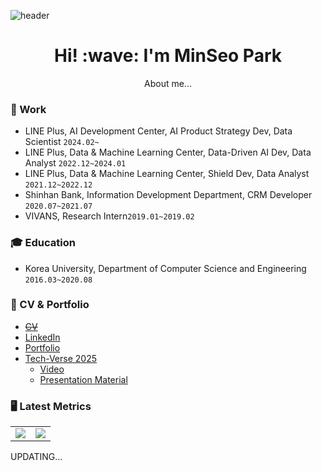![header](https://capsule-render.vercel.app/api?type=rect&color=gradient&customColorList=0,2,2,5,30&height=90&section=header&text=Thanks␣for␣visiting!&fontSize=45&animation=blinking)  

<h1 align='center'> Hi! :wave: I'm MinSeo Park</h1>
<p align='center'>
About me...
</p>

### 💼  Work
- LINE Plus, AI Development Center, AI Product Strategy Dev, Data Scientist ```2024.02~```
- LINE Plus, Data & Machine Learning Center, Data-Driven AI Dev, Data Analyst ```2022.12~2024.01```
- LINE Plus, Data & Machine Learning Center, Shield Dev, Data Analyst ```2021.12~2022.12```
- Shinhan Bank, Information Development Department, CRM Developer ```2020.07~2021.07```
- VIVANS, Research Intern```2019.01~2019.02```
### 🎓 Education  
- Korea University, Department of Computer Science and Engineering ```2016.03~2020.08```
### 🎯 CV & Portfolio  
- ~~[CV](https://programmers.co.kr/pr/13579wkd_5121)~~
- [LinkedIn](https://www.linkedin.com/in/minseo-sori-park/)
- [Portfolio](https://drive.google.com/file/d/1MDYlAhGMFi9WilgvcjgbzwsbW2CtTusj/view?usp=sharing)
- [Tech-Verse 2025](https://tech-verse.lycorp.co.jp/2025/ko/session/1157/)
    - [Video](https://www.youtube.com/watch?v=4oBJgstA08Q)
    - [Presentation Material](https://speakerdeck.com/lycorptech_jp/replacing-data-analysts-with-ai-building-data-pipelines-and-automating-analysis-with-generative-ai)
### 🖥 Latest Metrics
[](#d3dae0)
<table>
 <tr valign="top">
   <td>
      <a>
        <img src="https://metrics.lecoq.io/alstjgg?template=classic&base.header=0&gists=1&lines=1&config.timezone=Asia%2FSeoul" />
      </a>
   </td>
    <td>
      <a href="https://solved.ac/13579wkd">
        <img src="http://mazassumnida.wtf/api/v2/generate_badge?boj=13579wkd" />
      </a>
   </td>
 </tr>
</table>

UPDATING...
